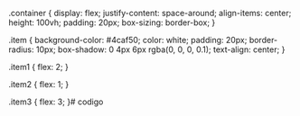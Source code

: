 .container {
  display: flex;
  justify-content: space-around;
  align-items: center;
  height: 100vh;
  padding: 20px;
  box-sizing: border-box;
}

.item {
  background-color: #4caf50;
  color: white;
  padding: 20px;
  border-radius: 10px;
  box-shadow: 0 4px 6px rgba(0, 0, 0, 0.1);
  text-align: center;
}

.item1 {
  flex: 2;
}

.item2 {
  flex: 1;
}

.item3 {
  flex: 3;
}# codigo
